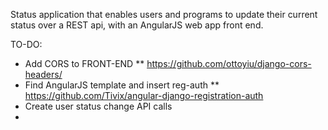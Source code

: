 Status application that enables users and programs to update their current status over a REST api, with an AngularJS web app front end.



TO-DO:

* Add CORS to FRONT-END 
** https://github.com/ottoyiu/django-cors-headers/
* Find AngularJS template and insert reg-auth
** https://github.com/Tivix/angular-django-registration-auth
* Create user status change API calls
* 
